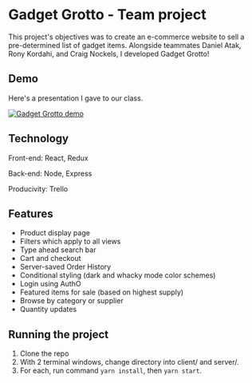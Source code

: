 # Gadget Grotto - Team project

This project's objectives was to create an e-commerce website to sell a pre-determined list of gadget items.
Alongside teammates Daniel Atak, Rony Kordahi, and Craig Nockels, I developed Gadget Grotto!

## Demo

Here's a presentation I gave to our class.

[![Gadget Grotto demo](https://i.imgur.com/bUE4dHt.png)](https://www.youtube.com/watch?v=ndWxB59rKvc&feature=youtu.be&t=1870)

## Technology

Front-end: React, Redux

Back-end: Node, Express

Producivity: Trello

## Features

- Product display page
- Filters which apply to all views
- Type ahead search bar
- Cart and checkout
- Server-saved Order History
- Conditional styling (dark and whacky mode color schemes)
- Login using AuthO
- Featured items for sale (based on highest supply)
- Browse by category or supplier
- Quantity updates

## Running the project

1. Clone the repo
2. With 2 terminal windows, change directory into client/ and server/.
3. For each, run command `yarn install`, then `yarn start`.
